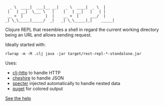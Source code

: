       _ \  ____|  ___|__ __|   _ \  ____|  _ \  |     
     |   | __|  \___ \   |    |   | __|   |   | |     
     __ <  |          |  |    __ <  |     ___/  |     
    _| \_\_____|_____/  _|   _| \_\_____|_|    _____| 


Clojure REPL that resembles a shell in regard the current working directory
being an URL and allows sending request.

Ideally started with:

    rlwrap -m -M .clj java -jar target/rest-repl-*-standalone.jar

Uses:

- [clj-http](https://github.com/dakrone/clj-http) to handle HTTP
- [cheshire](https://github.com/dakrone/cheshire) to handle JSON
- [specter](https://github.com/nathanmarz/specter) injected
  automatically to handle nested data
- [puget](https://github.com/greglook/puget) for colored output

[See the help](resources/help.md)
